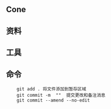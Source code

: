 ## Cone

## 资料

## 工具


## 命令
```git
    git add . 将文件添加到暂存区域
    git commit -m  ""  提交更改和备注消息
    git commit --amend --no-edit
```